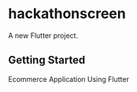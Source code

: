 # hackathonscreen

A new Flutter project.

## Getting Started

Ecommerce Application Using Flutter

